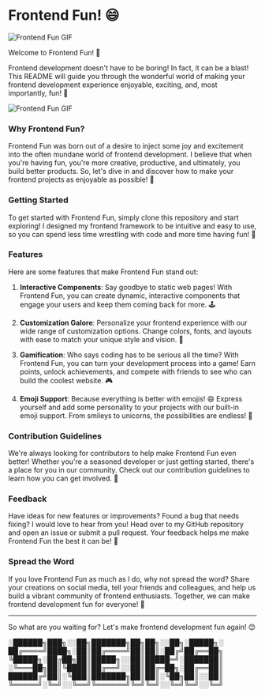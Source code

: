 # Frontend Fun! 😄

![Frontend Fun GIF](https://media.giphy.com/media/v1.Y2lkPTc5MGI3NjExbGI4aXBvc3o0Z295NHVjYW94bHllb3NlZm4wb3g1YXZvMXYzMm0wNCZlcD12MV9pbnRlcm5hbF9naWZfYnlfaWQmY3Q9Zw/CuuSHzuc0O166MRfjt/giphy.gif)

Welcome to Frontend Fun! 🚀

Frontend development doesn't have to be boring! In fact, it can be a blast! This README will guide you through the wonderful world of making your frontend development experience enjoyable, exciting, and, most importantly, fun! 🎉

![Frontend Fun GIF](https://media.giphy.com/media/v1.Y2lkPTc5MGI3NjExN3l4bmtkZjQ5YmI0eXpwYW1wbnozdDFseTlwNzdhM2MwMmYyamk5ZCZlcD12MV9pbnRlcm5hbF9naWZfYnlfaWQmY3Q9Zw/2IudUHdI075HL02Pkk/giphy.gif)

### Why Frontend Fun?

Frontend Fun was born out of a desire to inject some joy and excitement into the often mundane world of frontend development. I believe that when you're having fun, you're more creative, productive, and ultimately, you build better products. So, let's dive in and discover how to make your frontend projects as enjoyable as possible! 🌟

### Getting Started

To get started with Frontend Fun, simply clone this repository and start exploring! I designed my frontend framework to be intuitive and easy to use, so you can spend less time wrestling with code and more time having fun! 🎨

### Features

Here are some features that make Frontend Fun stand out:

1. **Interactive Components**: Say goodbye to static web pages! With Frontend Fun, you can create dynamic, interactive components that engage your users and keep them coming back for more. 🕹️

2. **Customization Galore**: Personalize your frontend experience with our wide range of customization options. Change colors, fonts, and layouts with ease to match your unique style and vision. 🎨

3. **Gamification**: Who says coding has to be serious all the time? With Frontend Fun, you can turn your development process into a game! Earn points, unlock achievements, and compete with friends to see who can build the coolest website. 🎮

4. **Emoji Support**: Because everything is better with emojis! 😄 Express yourself and add some personality to your projects with our built-in emoji support. From smileys to unicorns, the possibilities are endless! 🦄

### Contribution Guidelines

We're always looking for contributors to help make Frontend Fun even better! Whether you're a seasoned developer or just getting started, there's a place for you in our community. Check out our contribution guidelines to learn how you can get involved. 🤝

### Feedback

Have ideas for new features or improvements? Found a bug that needs fixing? I would love to hear from you! Head over to my GitHub repository and open an issue or submit a pull request. Your feedback helps me make Frontend Fun the best it can be! 🚀

### Spread the Word

If you love Frontend Fun as much as I do, why not spread the word? Share your creations on social media, tell your friends and colleagues, and help us build a vibrant community of frontend enthusiasts. Together, we can make frontend development fun for everyone! 🌈


---

So what are you waiting for? Let's make frontend development fun again! 😊

░██████╗███╗░░██╗███████╗██╗██╗░░██╗░█████╗░ 
██╔════╝████╗░██║██╔════╝██║██║░██╔╝██╔══██╗ 
╚█████╗░██╔██╗██║█████╗░░██║█████═╝░███████║ 
░╚═══██╗██║╚████║██╔══╝░░██║██╔═██╗░██╔══██║ 
██████╔╝██║░╚███║███████╗██║██║░╚██╗██║░░██║ 
╚═════╝░╚═╝░░╚══╝╚══════╝╚═╝╚═╝░░╚═╝╚═╝░░╚═╝ 




